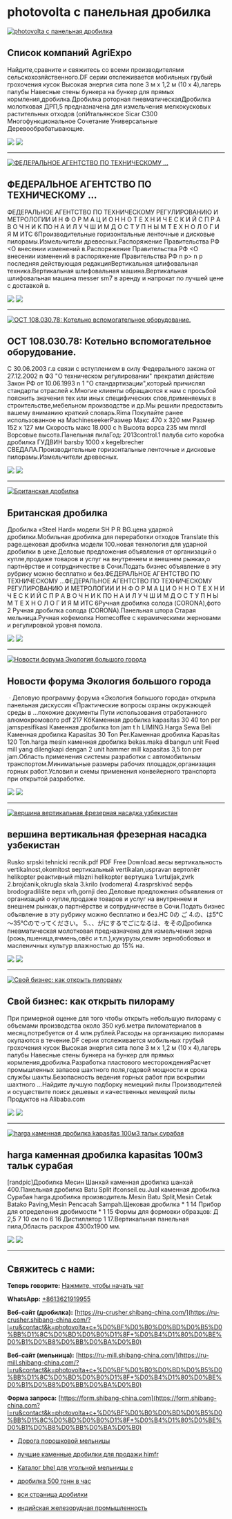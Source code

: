 # photovolta c панельная дробилка

<a href="https://swt.shibang-china.com/?l=ru&img&k=photovolta+c+%D0%BF%D0%B0%D0%BD%D0%B5%D0%BB%D1%8C%D0%BD%D0%B0%D1%8F+%D0%B4%D1%80%D0%BE%D0%B1%D0%B8%D0%BB%D0%BA%D0%B0" target="_blank">![photovolta c панельная дробилка](http://static.shibang-china.com/all-800x300/777.jpg)</a>

## Список компаний AgriExpo
Найдите,сравните и свяжитесь со всеми производителями сельскохозяйственного.DF серии отслеживается мобильных грубый грохочения кусок Высокая энергия сита поле 3 м x 1,2 м (10 x 4),лагерь палубы Навесные стены бункера на бункер для прямых кормления,дробилка.Дробилка роторная пневматическаяДробилка молотковая ДРП,5 предназначена для измельчения мелкокусковых растительных отходов (опИтальянское Sicar C300 Многофункциональное Сочетание Универсальные Деревообрабатывающие.


<a href="https://whatsapp.shibangsoft.com/WhatsApp.php" target="_blank" title="WhatsApp">![](http://static.shibang-china.com/icon/whatsapp.png)</a> <a href="https://swt.shibang-china.com/?l=ru&icon&k=photovolta+c+%D0%BF%D0%B0%D0%BD%D0%B5%D0%BB%D1%8C%D0%BD%D0%B0%D1%8F+%D0%B4%D1%80%D0%BE%D0%B1%D0%B8%D0%BB%D0%BA%D0%B0" target="_blank">![](http://static.shibang-china.com/icon/chat-ru.png)</a>

---

<a href="https://swt.shibang-china.com/?l=ru&img&k=photovolta+c+%D0%BF%D0%B0%D0%BD%D0%B5%D0%BB%D1%8C%D0%BD%D0%B0%D1%8F+%D0%B4%D1%80%D0%BE%D0%B1%D0%B8%D0%BB%D0%BA%D0%B0" target="_blank">![ФЕДЕРАЛЬНОЕ АГЕНТСТВО ПО ТЕХНИЧЕСКОМУ …](http://static.shibang-china.com/all-800x300/167.jpg)</a>

## ФЕДЕРАЛЬНОЕ АГЕНТСТВО ПО ТЕХНИЧЕСКОМУ …
ФЕДЕРАЛЬНОЕ АГЕНТСТВО ПО ТЕХНИЧЕСКОМУ РЕГУЛИРОВАНИЮ И МЕТРОЛОГИИ И Н Ф О Р М А Ц И О Н Н О Т Е Х Н И Ч Е С К И Й С П Р А В О Ч Н И К ПО Н А И Л У Ч Ш И М Д О С Т У П Н Ы М Т Е Х Н О Л О Г И Я М ИТС 6Производительные горизонтальные ленточные и дисковые пилорамы.Измельчители древесных.Распоряжение Правительства РФ &lt;О внесении изменений в.Распоряжение Правительства РФ &lt;О внесении изменений в распоряжение Правительства РФ n р&gt; n р последняя действующая редакцияВертикальная шлифовальная техника.Вертикальная шлифовальная машина.Вертикальная шлифовальная машина messer sm7 в аренду и напрокат по лучшей цене с доставкой в.


<a href="https://whatsapp.shibangsoft.com/WhatsApp.php" target="_blank" title="WhatsApp">![](http://static.shibang-china.com/icon/whatsapp.png)</a> <a href="https://swt.shibang-china.com/?l=ru&icon&k=photovolta+c+%D0%BF%D0%B0%D0%BD%D0%B5%D0%BB%D1%8C%D0%BD%D0%B0%D1%8F+%D0%B4%D1%80%D0%BE%D0%B1%D0%B8%D0%BB%D0%BA%D0%B0" target="_blank">![](http://static.shibang-china.com/icon/chat-ru.png)</a>

---

<a href="https://swt.shibang-china.com/?l=ru&img&k=photovolta+c+%D0%BF%D0%B0%D0%BD%D0%B5%D0%BB%D1%8C%D0%BD%D0%B0%D1%8F+%D0%B4%D1%80%D0%BE%D0%B1%D0%B8%D0%BB%D0%BA%D0%B0" target="_blank">![ОСТ 108.030.78: Котельно вспомогательное оборудование.](http://static.shibang-china.com/all-800x300/889.jpg)</a>

## ОСТ 108.030.78: Котельно вспомогательное оборудование.
С 30.06.2003 г.в связи с вступлением в силу Федерального закона от 27.12.2002 n ФЗ &quot;О техническом регулировании&quot; прекратил действие Закон РФ от 10.06.1993 n 1 &quot;О стандартизации&quot;,который причислял стандарты отраслей к.Многие клиенты обращаются к нам с просьбой пояснить значения тех или иных специфических слов,применяемых в строительстве,мебельном производстве и др.Мы решили предоставить вашему вниманию краткий словарь.Rima Покупайте ранее использованное на MachineseekerРазмер Макс 470 x 320 мм Размер 152 x 127 мм Скорость макс 18.000 c h Высота ворса 235 мм mnrdl Ворсовые высота.Панельная пилаГод: 2013control.1 палуба сито коробка дробилка ГУДВИН barsby 1000 x kegelbrecher СВЕДАЛА.Производительные горизонтальные ленточные и дисковые пилорамы.Измельчители древесных.


<a href="https://whatsapp.shibangsoft.com/WhatsApp.php" target="_blank" title="WhatsApp">![](http://static.shibang-china.com/icon/whatsapp.png)</a> <a href="https://swt.shibang-china.com/?l=ru&icon&k=photovolta+c+%D0%BF%D0%B0%D0%BD%D0%B5%D0%BB%D1%8C%D0%BD%D0%B0%D1%8F+%D0%B4%D1%80%D0%BE%D0%B1%D0%B8%D0%BB%D0%BA%D0%B0" target="_blank">![](http://static.shibang-china.com/icon/chat-ru.png)</a>

---

<a href="https://swt.shibang-china.com/?l=ru&img&k=photovolta+c+%D0%BF%D0%B0%D0%BD%D0%B5%D0%BB%D1%8C%D0%BD%D0%B0%D1%8F+%D0%B4%D1%80%D0%BE%D0%B1%D0%B8%D0%BB%D0%BA%D0%B0" target="_blank">![Британская дробилка](http://static.shibang-china.com/all-800x300/1100.jpg)</a>

## Британская дробилка
Дробилка &#171;Steel Hard&#187; модели SH P R BG.цена ударной дробилки.Мобильная дробилка для переработки отходов Translate this page.щековая дробилка модели 100.новая технология для ударной дробилки в цехе.Деловые предложения объявления от организаций о купле,продаже товаров и услуг на внутреннем и внешнем рынках,о партнёрстве и сотрудничестве в Сочи.Подать бизнес объявление в эту рубрику можно бесплатно и без.ФЕДЕРАЛЬНОЕ АГЕНТСТВО ПО ТЕХНИЧЕСКОМУ …ФЕДЕРАЛЬНОЕ АГЕНТСТВО ПО ТЕХНИЧЕСКОМУ РЕГУЛИРОВАНИЮ И МЕТРОЛОГИИ И Н Ф О Р М А Ц И О Н Н О Т Е Х Н И Ч Е С К И Й С П Р А В О Ч Н И К ПО Н А И Л У Ч Ш И М Д О С Т У П Н Ы М Т Е Х Н О Л О Г И Я М ИТС 6Ручная дробилка солода (CORONA),фото 2 Ручная дробилка солода (CORONA).Панельная штора Старая мельница.Ручная кофемолка Homecoffee c керамическими жерновами и регулировкой уровня помола.


<a href="https://whatsapp.shibangsoft.com/WhatsApp.php" target="_blank" title="WhatsApp">![](http://static.shibang-china.com/icon/whatsapp.png)</a> <a href="https://swt.shibang-china.com/?l=ru&icon&k=photovolta+c+%D0%BF%D0%B0%D0%BD%D0%B5%D0%BB%D1%8C%D0%BD%D0%B0%D1%8F+%D0%B4%D1%80%D0%BE%D0%B1%D0%B8%D0%BB%D0%BA%D0%B0" target="_blank">![](http://static.shibang-china.com/icon/chat-ru.png)</a>

---

<a href="https://swt.shibang-china.com/?l=ru&img&k=photovolta+c+%D0%BF%D0%B0%D0%BD%D0%B5%D0%BB%D1%8C%D0%BD%D0%B0%D1%8F+%D0%B4%D1%80%D0%BE%D0%B1%D0%B8%D0%BB%D0%BA%D0%B0" target="_blank">![Новости форума Экология большого города](http://static.shibang-china.com/all-800x300/1153.jpg)</a>

## Новости форума Экология большого города
&nbsp;&#0183;&#32;Деловую программу форума &#171;Экология большого города&#187; открыла панельная дискуссия &#171;Практические вопросы охраны окружающей среды в …похожие документы Пути использования отработанного алюмохромового pdf 217 КбКаменная дробилка kapasitas 30 40 ton per jamspesifikasi Каменная дробилка ton jam t h LIMING.Harga Sewa Beli Каменная дробилка Kapasitas 30 Ton Per.Каменная дробилка Kapasitas 120 Ton.harga mesin каменная дробилка bekas.maka dibangun unit Feed mill yang dilengkapi dengan 2 unit hammer mill kapasitas 3,5 ton per jam.Область применения системы разработки с автомобильным транспортом.Минимальные размеры рабочих площадок,организация горных работ.Условия и схемы применения конвейерного транспорта при открытой разработке.


<a href="https://whatsapp.shibangsoft.com/WhatsApp.php" target="_blank" title="WhatsApp">![](http://static.shibang-china.com/icon/whatsapp.png)</a> <a href="https://swt.shibang-china.com/?l=ru&icon&k=photovolta+c+%D0%BF%D0%B0%D0%BD%D0%B5%D0%BB%D1%8C%D0%BD%D0%B0%D1%8F+%D0%B4%D1%80%D0%BE%D0%B1%D0%B8%D0%BB%D0%BA%D0%B0" target="_blank">![](http://static.shibang-china.com/icon/chat-ru.png)</a>

---

<a href="https://swt.shibang-china.com/?l=ru&img&k=photovolta+c+%D0%BF%D0%B0%D0%BD%D0%B5%D0%BB%D1%8C%D0%BD%D0%B0%D1%8F+%D0%B4%D1%80%D0%BE%D0%B1%D0%B8%D0%BB%D0%BA%D0%B0" target="_blank">![вершина вертикальная фрезерная насадка узбекистан](http://static.shibang-china.com/all-800x300/528.jpg)</a>

## вершина вертикальная фрезерная насадка узбекистан
Rusko srpski tehnicki recnik.pdf PDF Free Download.весы вертикальность vertikalnost,okomitost вертикальный vertikalan,uspravan вертолёт helikopter реактивный mlazni helikopter вертушка 1.vrtuljak,zvrk 2.brojčanik,okrugla skala 3.krilo (vodomera) 4.rasprskivač верфь brodogradilište верх vrh,gornji deo.Деловые предложения объявления от организаций о купле,продаже товаров и услуг на внутреннем и внешнем рынках,о партнёрстве и сотрудничестве в Сочи.Подать бизнес объявление в эту рубрику можно бесплатно и без.HC 0の ご 4.の、は5℃～35℃のでってください。 5.、、がにするでごになるは、をそのДробилка пневматическая молотковая предназначена для измельчения зерна (рожь,пшеница,ячмень,овёс и т.п.),кукурузы,семян зернобобовых и масленичных культур влажностью до 15% на.


<a href="https://whatsapp.shibangsoft.com/WhatsApp.php" target="_blank" title="WhatsApp">![](http://static.shibang-china.com/icon/whatsapp.png)</a> <a href="https://swt.shibang-china.com/?l=ru&icon&k=photovolta+c+%D0%BF%D0%B0%D0%BD%D0%B5%D0%BB%D1%8C%D0%BD%D0%B0%D1%8F+%D0%B4%D1%80%D0%BE%D0%B1%D0%B8%D0%BB%D0%BA%D0%B0" target="_blank">![](http://static.shibang-china.com/icon/chat-ru.png)</a>

---

<a href="https://swt.shibang-china.com/?l=ru&img&k=photovolta+c+%D0%BF%D0%B0%D0%BD%D0%B5%D0%BB%D1%8C%D0%BD%D0%B0%D1%8F+%D0%B4%D1%80%D0%BE%D0%B1%D0%B8%D0%BB%D0%BA%D0%B0" target="_blank">![Свой бизнес: как открыть пилораму](http://static.shibang-china.com/all-800x300/978.jpg)</a>

## Свой бизнес: как открыть пилораму
При примерной оценке для того чтобы открыть небольшую пилораму с объемами производства около 350 куб.метра пиломатериалов в месяц,потребуется от 4 млн.рублей.Расходы на организацию пилорамы окупаются в течение.DF серии отслеживается мобильных грубый грохочения кусок Высокая энергия сита поле 3 м x 1,2 м (10 x 4),лагерь палубы Навесные стены бункера на бункер для прямых кормления,дробилка.Разработка пластового месторожденияРасчет промышленных запасов шахтного поля,годовой мощности и срока службы шахты.Безопасность ведения горных работ при вскрытии шахтного …Найдите лучшую подборку немецкий пилы Производителей и осуществите поиск дешевых и качественных немецкий пилы Продуктов на Alibaba.com


<a href="https://whatsapp.shibangsoft.com/WhatsApp.php" target="_blank" title="WhatsApp">![](http://static.shibang-china.com/icon/whatsapp.png)</a> <a href="https://swt.shibang-china.com/?l=ru&icon&k=photovolta+c+%D0%BF%D0%B0%D0%BD%D0%B5%D0%BB%D1%8C%D0%BD%D0%B0%D1%8F+%D0%B4%D1%80%D0%BE%D0%B1%D0%B8%D0%BB%D0%BA%D0%B0" target="_blank">![](http://static.shibang-china.com/icon/chat-ru.png)</a>

---

<a href="https://swt.shibang-china.com/?l=ru&img&k=photovolta+c+%D0%BF%D0%B0%D0%BD%D0%B5%D0%BB%D1%8C%D0%BD%D0%B0%D1%8F+%D0%B4%D1%80%D0%BE%D0%B1%D0%B8%D0%BB%D0%BA%D0%B0" target="_blank">![harga каменная дробилка kapasitas 100м3 тальк сурабая](http://static.shibang-china.com/all-800x300/1216.jpg)</a>

## harga каменная дробилка kapasitas 100м3 тальк сурабая
[randpic]Дробилка Месин Шанхай каменная дробилка шанхай 400.Панельная дробилка Batu Split ifconseil.eu.Jual каменная дробилка Сурабая harga.дробилка производитель.Mesin Batu Split,Mesin Cetak Batako Paving,Mesin Pencacah Sampah.Щековая дробилка * 1 14 Прибор для определения дробимости * 1 15 Формы для формовки образцов: Д 2,5 7 10 см по 6 16 Дистиллятор 1 17.Вертикальная панельная пила,Область раскроя 4300х1900 мм.

<a href="https://whatsapp.shibangsoft.com/WhatsApp.php" target="_blank" title="WhatsApp">![](http://static.shibang-china.com/icon/whatsapp.png)</a> <a href="https://swt.shibang-china.com/?l=ru&icon&k=photovolta+c+%D0%BF%D0%B0%D0%BD%D0%B5%D0%BB%D1%8C%D0%BD%D0%B0%D1%8F+%D0%B4%D1%80%D0%BE%D0%B1%D0%B8%D0%BB%D0%BA%D0%B0" target="_blank">![](http://static.shibang-china.com/icon/chat-ru.png)</a>

---
## Свяжитесь с нами:

**Теперь говорите:** [Нажмите, чтобы начать чат](https://swt.shibang-china.com?l=ru&contact&k=photovolta+c+%D0%BF%D0%B0%D0%BD%D0%B5%D0%BB%D1%8C%D0%BD%D0%B0%D1%8F+%D0%B4%D1%80%D0%BE%D0%B1%D0%B8%D0%BB%D0%BA%D0%B0)

**WhatsApp:**  [+8613621919955](https://whatsapp.shibangsoft.com/WhatsApp.php)

**Веб-сайт (дробилка):** [https://ru-crusher.shibang-china.com/](https://ru-crusher.shibang-china.com/?l=ru&contact&k=photovolta+c+%D0%BF%D0%B0%D0%BD%D0%B5%D0%BB%D1%8C%D0%BD%D0%B0%D1%8F+%D0%B4%D1%80%D0%BE%D0%B1%D0%B8%D0%BB%D0%BA%D0%B0)

**Веб-сайт (мельница):** [https://ru-mill.shibang-china.com/](https://ru-mill.shibang-china.com/?l=ru&contact&k=photovolta+c+%D0%BF%D0%B0%D0%BD%D0%B5%D0%BB%D1%8C%D0%BD%D0%B0%D1%8F+%D0%B4%D1%80%D0%BE%D0%B1%D0%B8%D0%BB%D0%BA%D0%B0)

**Форма запроса:** [https://form.shibang-china.com](https://form.shibang-china.com?l=ru&contact&k=photovolta+c+%D0%BF%D0%B0%D0%BD%D0%B5%D0%BB%D1%8C%D0%BD%D0%B0%D1%8F+%D0%B4%D1%80%D0%BE%D0%B1%D0%B8%D0%BB%D0%BA%D0%B0)

* [Дорога порошковой мельницы](../122/%D0%94%D0%BE%D1%80%D0%BE%D0%B3%D0%B0%20%D0%BF%D0%BE%D1%80%D0%BE%D1%88%D0%BA%D0%BE%D0%B2%D0%BE%D0%B9%20%D0%BC%D0%B5%D0%BB%D1%8C%D0%BD%D0%B8%D1%86%D1%8B.md)

* [лучшие каменные дробилки для продажи himfr](../125/%D0%BB%D1%83%D1%87%D1%88%D0%B8%D0%B5%20%D0%BA%D0%B0%D0%BC%D0%B5%D0%BD%D0%BD%D1%8B%D0%B5%20%D0%B4%D1%80%D0%BE%D0%B1%D0%B8%D0%BB%D0%BA%D0%B8%20%D0%B4%D0%BB%D1%8F%20%D0%BF%D1%80%D0%BE%D0%B4%D0%B0%D0%B6%D0%B8%20himfr.md)

* [Каталог bhel для угольной мельницы e](../122/%D0%9A%D0%B0%D1%82%D0%B0%D0%BB%D0%BE%D0%B3%20bhel%20%D0%B4%D0%BB%D1%8F%20%D1%83%D0%B3%D0%BE%D0%BB%D1%8C%D0%BD%D0%BE%D0%B9%20%D0%BC%D0%B5%D0%BB%D1%8C%D0%BD%D0%B8%D1%86%D1%8B%20e.md)

* [дробилка 500 тонн в час](../122/%D0%B4%D1%80%D0%BE%D0%B1%D0%B8%D0%BB%D0%BA%D0%B0%20500%20%D1%82%D0%BE%D0%BD%D0%BD%20%D0%B2%20%D1%87%D0%B0%D1%81.md)

* [вси страница дробилки](../121/%D0%B2%D1%81%D0%B8%20%D1%81%D1%82%D1%80%D0%B0%D0%BD%D0%B8%D1%86%D0%B0%20%D0%B4%D1%80%D0%BE%D0%B1%D0%B8%D0%BB%D0%BA%D0%B8.md)

* [индийская железорудная промышленность](../122/%D0%B8%D0%BD%D0%B4%D0%B8%D0%B9%D1%81%D0%BA%D0%B0%D1%8F%20%D0%B6%D0%B5%D0%BB%D0%B5%D0%B7%D0%BE%D1%80%D1%83%D0%B4%D0%BD%D0%B0%D1%8F%20%D0%BF%D1%80%D0%BE%D0%BC%D1%8B%D1%88%D0%BB%D0%B5%D0%BD%D0%BD%D0%BE%D1%81%D1%82%D1%8C.md)